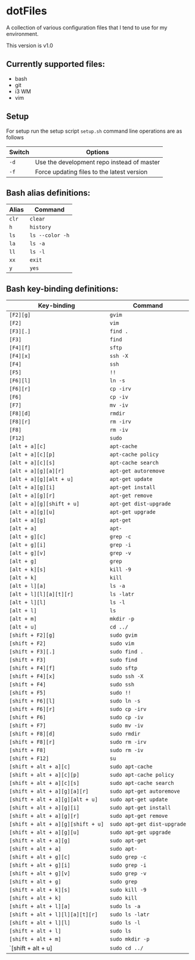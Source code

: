 # dotFiles
A collection of various configuration files that I tend to use for my environment.

This version is v1.0

## Currently supported files:
* bash
* git
* i3 WM
* vim

## Setup
For setup run the setup script `setup.sh` command line operations are as follows

| Switch | Options                                    |
| ------ | ------------------------------------------ |
| `-d`   | Use the development repo instead of master |
| `-f`   | Force updating files to the latest version |

## Bash alias definitions:
| Alias | Command         |
| ----- | --------------- |
| `clr` | `clear`         |
| `h`   | `history`       |
| `ls`  | `ls --color -h` |
| `la`  | `ls -a`         |
| `ll`  | `ls -l`         |
| `xx`  | `exit`          |
| `y`   | `yes`           |

## Bash key-binding definitions:
| Key-binding                       | Command                     |
| --------------------------------- | --------------------------- |
| `[F2][g]`                         | `gvim`                      |
| `[F2]`                            | `vim `                      |
| `[F3][.]`                         | `find . `                   |
| `[F3]`                            | `find `                     |
| `[F4][f]`                         | `sftp `                     |
| `[F4][x]`                         | `ssh -X `                   |
| `[F4]`                            | `ssh `                      |
| `[F5]`                            | `!!`                        |
| `[F6][l]`                         | `ln -s `                    |
| `[F6][r]`                         | `cp -irv`                   |
| `[F6]`                            | `cp -iv `                   |
| `[F7]`                            | `mv -iv `                   |
| `[F8][d]`                         | `rmdir `                    |
| `[F8][r]`                         | `rm -irv`                   |
| `[F8]`                            | `rm -iv `                   |
| `[F12]`                           | `sudo `                     |
| `[alt + a][c]`                    | `apt-cache `                |
| `[alt + a][c][p]`                 | `apt-cache policy `         |
| `[alt + a][c][s]`                 | `apt-cache search `         |
| `[alt + a][g][a][r]`              | `apt-get autoremove`        |
| `[alt + a][g][alt + u]`           | `apt-get update`            |
| `[alt + a][g][i]`                 | `apt-get install`           |
| `[alt + a][g][r]`                 | `apt-get remove`            |
| `[alt + a][g][shift + u]`         | `apt-get dist-upgrade`      |
| `[alt + a][g][u]`                 | `apt-get upgrade`           |
| `[alt + a][g]`                    | `apt-get `                  |
| `[alt + a]`                       | `apt-`                      |
| `[alt + g][c]`                    | `grep -c `                  |
| `[alt + g][i]`                    | `grep -i `                  |
| `[alt + g][v]`                    | `grep -v `                  |
| `[alt + g]`                       | `grep `                     |
| `[alt + k][s]`                    | `kill -9 `                  |
| `[alt + k]`                       | `kill `                     |
| `[alt + l][a]`                    | `ls -a `                    |
| `[alt + l][l][a][t][r]`           | `ls -latr`                  |
| `[alt + l][l]`                    | `ls -l `                    |
| `[alt + l]`                       | `ls `                       |
| `[alt + m]`                       | `mkdir -p`                  |
| `[alt + u]`                       | `cd ../`                    |
| `[shift + F2][g]`                 | `sudo gvim`                 |
| `[shift + F2]`                    | `sudo vim `                 |
| `[shift + F3][.]`                 | `sudo find . `              |
| `[shift + F3]`                    | `sudo find `                |
| `[shift + F4][f]`                 | `sudo sftp `                |
| `[shift + F4][x]`                 | `sudo ssh -X `              |
| `[shift + F4]`                    | `sudo ssh `                 |
| `[shift + F5]`                    | `sudo !!`                   |
| `[shift + F6][l]`                 | `sudo ln -s `               |
| `[shift + F6][r]`                 | `sudo cp -irv`              |
| `[shift + F6]`                    | `sudo cp -iv `              |
| `[shift + F7]`                    | `sudo mv -iv `              |
| `[shift + F8][d]`                 | `sudo rmdir `               |
| `[shift + F8][r]`                 | `sudo rm -irv`              |
| `[shift + F8]`                    | `sudo rm -iv `              |
| `[shift + F12]`                   | `su`                        |
| `[shift + alt + a][c]`            | `sudo apt-cache `           |
| `[shift + alt + a][c][p]`         | `sudo apt-cache policy `    |
| `[shift + alt + a][c][s]`         | `sudo apt-cache search `    |
| `[shift + alt + a][g][a][r]`      | `sudo apt-get autoremove`   |
| `[shift + alt + a][g][alt + u]`   | `sudo apt-get update`       |
| `[shift + alt + a][g][i]`         | `sudo apt-get install`      |
| `[shift + alt + a][g][r]`         | `sudo apt-get remove`       |
| `[shift + alt + a][g][shift + u]` | `sudo apt-get dist-upgrade` |
| `[shift + alt + a][g][u]`         | `sudo apt-get upgrade`      |
| `[shift + alt + a][g]`            | `sudo apt-get `             |
| `[shift + alt + a]`               | `sudo apt-`                 |
| `[shift + alt + g][c]`            | `sudo grep -c `             |
| `[shift + alt + g][i]`            | `sudo grep -i `             |
| `[shift + alt + g][v]`            | `sudo grep -v `             |
| `[shift + alt + g]`               | `sudo grep `                |
| `[shift + alt + k][s]`            | `sudo kill -9 `             |
| `[shift + alt + k]`               | `sudo kill `                |
| `[shift + alt + l][a]`            | `sudo ls -a `               |
| `[shift + alt + l][l][a][t][r]`   | `sudo ls -latr`             |
| `[shift + alt + l][l]`            | `sudo ls -l `               |
| `[shift + alt + l]`               | `sudo ls `                  |
| `[shift + alt + m]`               | `sudo mkdir -p`             |
| `[shift + alt + u]                | `sudo cd ../`               |
